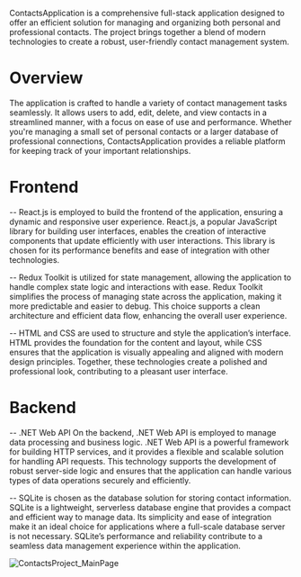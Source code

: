 ContactsApplication is a comprehensive full-stack application designed to offer an efficient solution for managing and organizing both personal and professional contacts. The project brings together a blend of modern technologies to create a robust, user-friendly contact management system.

# Overview
The application is crafted to handle a variety of contact management tasks seamlessly. It allows users to add, edit, delete, and view contacts in a streamlined manner, with a focus on ease of use and performance. Whether you're managing a small set of personal contacts or a larger database of professional connections, ContactsApplication provides a reliable platform for keeping track of your important relationships.

# Frontend
-- React.js is employed to build the frontend of the application, ensuring a dynamic and responsive user experience. React.js, a popular JavaScript library for building user interfaces, enables the creation of interactive components that update efficiently with user interactions. This library is chosen for its performance benefits and ease of integration with other technologies.

-- Redux Toolkit is utilized for state management, allowing the application to handle complex state logic and interactions with ease. Redux Toolkit simplifies the process of managing state across the application, making it more predictable and easier to debug. This choice supports a clean architecture and efficient data flow, enhancing the overall user experience.

-- HTML and CSS are used to structure and style the application’s interface. HTML provides the foundation for the content and layout, while CSS ensures that the application is visually appealing and aligned with modern design principles. Together, these technologies create a polished and professional look, contributing to a pleasant user interface.

# Backend
-- .NET Web API On the backend, .NET Web API is employed to manage data processing and business logic. .NET Web API is a powerful framework for building HTTP services, and it provides a flexible and scalable solution for handling API requests. This technology supports the development of robust server-side logic and ensures that the application can handle various types of data operations securely and efficiently.

-- SQLite is chosen as the database solution for storing contact information. SQLite is a lightweight, serverless database engine that provides a compact and efficient way to manage data. Its simplicity and ease of integration make it an ideal choice for applications where a full-scale database server is not necessary. SQLite’s performance and reliability contribute to a seamless data management experience within the application.


![ContactsProject_MainPage](https://github.com/user-attachments/assets/486788ec-bfb7-41ae-8a02-03699557f3b0)

